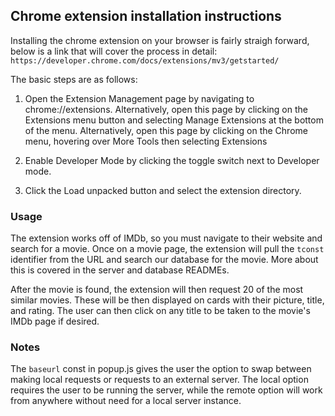 ## Chrome extension installation instructions

Installing the chrome extension on your browser is fairly straigh forward, below is a link that will cover the process in detail:
`https://developer.chrome.com/docs/extensions/mv3/getstarted/`

The basic steps are as follows:
1. Open the Extension Management page by navigating to chrome://extensions.
    Alternatively, open this page by clicking on the Extensions menu button and selecting Manage Extensions at the bottom of the menu.
    Alternatively, open this page by clicking on the Chrome menu, hovering over More Tools then selecting Extensions

2. Enable Developer Mode by clicking the toggle switch next to Developer mode.

3. Click the Load unpacked button and select the extension directory.


### Usage

The extension works off of IMDb, so you must navigate to their website and search for a movie. Once on a movie page, the extension
will pull the `tconst` identifier from the URL and search our database for the movie. More about this is covered in the server and
database READMEs.

After the movie is found, the extension will then request 20 of the most similar movies. These will be then displayed on cards with
their picture, title, and rating. The user can then click on any title to be taken to the movie's IMDb page if desired.


### Notes

The `baseurl` const in popup.js gives the user the option to swap between making local requests or requests to an external server.
The local option requires the user to be running the server, while the remote option will work from anywhere without need for a local
server instance.

